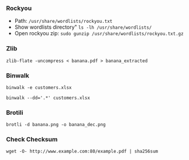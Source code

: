 ### Rockyou

- Path: `/usr/share/wordlists/rockyou.txt`
- Show wordlists directory" `ls -lh /usr/share/wordlists/`
- Open rockyou zip: `sudo gunzip /usr/share/wordlists/rockyou.txt.gz`

### Zlib

```
zlib-flate -uncompress < banana.pdf > banana_extracted
```

### Binwalk

```
binwalk -e customers.xlsx
```

```
binwalk --dd='.*' customers.xlsx
```

### Brotili

```
brotli -d banana.png -o banana_dec.png
```


### Check Checksum
```
wget -O- http://www.example.com:80/example.pdf | sha256sum
```



